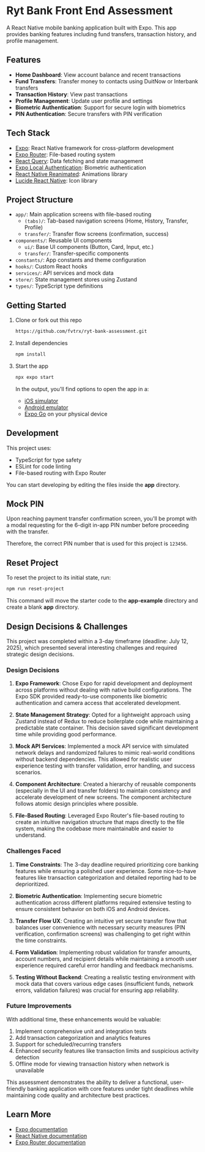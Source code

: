 # Ryt Bank Front End Assessment

A React Native mobile banking application built with Expo. This app provides banking features including fund transfers, transaction history, and profile management.

## Features

- **Home Dashboard**: View account balance and recent transactions
- **Fund Transfers**: Transfer money to contacts using DuitNow or Interbank transfers
- **Transaction History**: View past transactions
- **Profile Management**: Update user profile and settings
- **Biometric Authentication**: Support for secure login with biometrics
- **PIN Authentication**: Secure transfers with PIN verification

## Tech Stack

- [Expo](https://expo.dev): React Native framework for cross-platform development
- [Expo Router](https://docs.expo.dev/router/introduction): File-based routing system
- [React Query](https://tanstack.com/query/v5): Data fetching and state management
- [Expo Local Authentication](https://docs.expo.dev/versions/latest/sdk/local-authentication/): Biometric authentication
- [React Native Reanimated](https://docs.swmansion.com/react-native-reanimated/): Animations library
- [Lucide React Native](https://lucide.dev/): Icon library

## Project Structure

- `app/`: Main application screens with file-based routing
  - `(tabs)/`: Tab-based navigation screens (Home, History, Transfer, Profile)
  - `transfer/`: Transfer flow screens (confirmation, success)
- `components/`: Reusable UI components
  - `ui/`: Base UI components (Button, Card, Input, etc.)
  - `transfer/`: Transfer-specific components
- `constants/`: App constants and theme configuration
- `hooks/`: Custom React hooks
- `services/`: API services and mock data
- `store/`: State management stores using Zustand
- `types/`: TypeScript type definitions

## Getting Started

1. Clone or fork out this repo

   ```bash
   https://github.com/fvtrx/ryt-bank-assessment.git
   ```

2. Install dependencies

   ```bash
   npm install
   ```

3. Start the app

   ```bash
   npx expo start
   ```

   In the output, you'll find options to open the app in a:

   - [iOS simulator](https://docs.expo.dev/workflow/ios-simulator/)
   - [Android emulator](https://docs.expo.dev/workflow/android-studio-emulator/)
   - [Expo Go](https://expo.dev/go) on your physical device

## Development

This project uses:

- TypeScript for type safety
- ESLint for code linting
- File-based routing with Expo Router

You can start developing by editing the files inside the **app** directory.

## Mock PIN

Upon reaching payment transfer confirmation screen, you'll be prompt with a modal requesting for the 6-digit in-app PIN number before proceeding with the transfer.

Therefore, the correct PIN number that is used for this project is `123456`.

## Reset Project

To reset the project to its initial state, run:

```bash
npm run reset-project
```

This command will move the starter code to the **app-example** directory and create a blank **app** directory.

## Design Decisions & Challenges

This project was completed within a 3-day timeframe (deadline: July 12, 2025), which presented several interesting challenges and required strategic design decisions.

### Design Decisions

1. **Expo Framework**: Chose Expo for rapid development and deployment across platforms without dealing with native build configurations. The Expo SDK provided ready-to-use components like biometric authentication and camera access that accelerated development.

2. **State Management Strategy**: Opted for a lightweight approach using Zustand instead of Redux to reduce boilerplate code while maintaining a predictable state container. This decision saved significant development time while providing good performance.

3. **Mock API Services**: Implemented a mock API service with simulated network delays and randomized failures to mimic real-world conditions without backend dependencies. This allowed for realistic user experience testing with transfer validation, error handling, and success scenarios.

4. **Component Architecture**: Created a hierarchy of reusable components (especially in the UI and transfer folders) to maintain consistency and accelerate development of new screens. The component architecture follows atomic design principles where possible.

5. **File-Based Routing**: Leveraged Expo Router's file-based routing to create an intuitive navigation structure that maps directly to the file system, making the codebase more maintainable and easier to understand.

### Challenges Faced

1. **Time Constraints**: The 3-day deadline required prioritizing core banking features while ensuring a polished user experience. Some nice-to-have features like transaction categorization and detailed reporting had to be deprioritized.

2. **Biometric Authentication**: Implementing secure biometric authentication across different platforms required extensive testing to ensure consistent behavior on both iOS and Android devices.

3. **Transfer Flow UX**: Creating an intuitive yet secure transfer flow that balances user convenience with necessary security measures (PIN verification, confirmation screens) was challenging to get right within the time constraints.

4. **Form Validation**: Implementing robust validation for transfer amounts, account numbers, and recipient details while maintaining a smooth user experience required careful error handling and feedback mechanisms.

5. **Testing Without Backend**: Creating a realistic testing environment with mock data that covers various edge cases (insufficient funds, network errors, validation failures) was crucial for ensuring app reliability.

### Future Improvements

With additional time, these enhancements would be valuable:

1. Implement comprehensive unit and integration tests
2. Add transaction categorization and analytics features
3. Support for scheduled/recurring transfers
4. Enhanced security features like transaction limits and suspicious activity detection
5. Offline mode for viewing transaction history when network is unavailable

This assessment demonstrates the ability to deliver a functional, user-friendly banking application with core features under tight deadlines while maintaining code quality and architecture best practices.

## Learn More

- [Expo documentation](https://docs.expo.dev/)
- [React Native documentation](https://reactnative.dev/)
- [Expo Router documentation](https://docs.expo.dev/router/introduction/)

